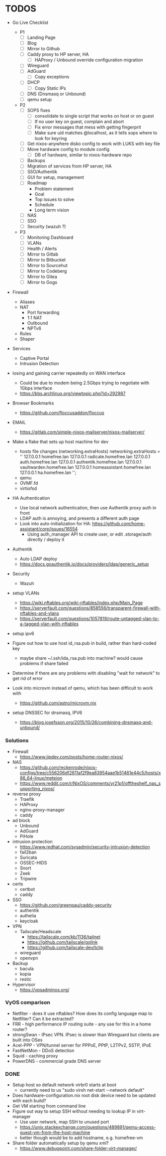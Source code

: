TODOS
=====

* Go Live Checklist
  * P1
    * [ ] Landing Page
    * [ ] Blog
    * [ ] Mirror to Github
    * [ ] Caddy proxy to HP server, HA
      * [ ] HAProxy / Unbound override configuration migration
    * [ ] Wireguard
    * [ ] AdGuard
      * [ ] Copy exceptions
    * [ ] DHCP
      * [ ] Copy Static IPs
    * [ ] DNS (Dnsmasq or Unbound)
    * [ ] qemu setup
  * P2
    * [ ] SOPS fixes
      * [ ] consolidate to single script that works on host or on guest
      * [ ] If no user key on guest, complain and abort
      * [ ] Fix error messages that mess with getting fingerprit
      * [ ] Make sure uid matches <curruser>@localhost, as it tells sops where to look for keyring
    * [ ] Get nixos-anywhere disko config to work with LUKS with key file
    * [ ] Move hardware config to module config
      * [ ] DB of hardware, similar to nixos-hardware repo
    * [ ] Backups
    * [ ] Migration of services from HP server, HA
    * [ ] SSO/Authentik
    * [ ] GUI for setup, management
    * [ ] Roadmap
      * Problem statement
      * Goal
      * Top issues to solve
      * Schedule
      * Long term vision
    * [ ] NAS
    * [ ] SSO
    * [ ] Security (wazuh ?)
  * P3
    * [ ] Monitoring Dashboard
    * [ ] VLANs
    * [ ] Health / Alerts
    * [ ] Mirror to Gitlab
    * [ ] Mirror to Bitbucket
    * [ ] Mirror to Sourcehut
    * [ ] Mirror to Codeberg
    * [ ] Mirror to Gitea
    * [ ] Mirror to Gogs

* Firewall
  * Aliases
  * NAT
    * Port forwarding
    * 1:1 NAT
    * Outbound
    * NPTv6
  * Rules
  * Shaper
* Services
  * Captive Portal
  * Intrusion Detection

* losing and gaining carrier repeatedly on WAN interface
  * Could be due to modem being 2.5Gbps trying to negotiate with 1Gbps interface
  * https://bbs.archlinux.org/viewtopic.php?id=292987

* Browser Bookmarks
  * https://github.com/floccusaddon/floccus

* EMAIL
  * https://gitlab.com/simple-nixos-mailserver/nixos-mailserver/

* Make a flake that sets up host machine for dev
  * hosts file changes (networking.extraHosts)
      networking.extraHosts = ''
        127.0.0.1 homefree.lan
        127.0.0.1 radicale.homefree.lan
        127.0.0.1 auth.homefree.lan
        127.0.0.1 authentik.homefree.lan
        127.0.0.1 vaultwarden.homefree.lan
        127.0.0.1 homeassistant.homefree.lan
        127.0.0.1 ha.homefree.lan
      '';
  * qemu
  * OVMF.fd
  * virtiofsd
* HA Authentication
  * Use local network authentication, then use Authentik proxy auth in front
  * LDAP auth is annoying, and presents a different auth page
  * Look into auto-initialization for HA: https://github.com/home-assistant/core/issues/16554
    * Using auth_manager API to create user, or edit .storage/auth directly / deploy it
* Authentik
  * Auto LDAP deploy
  * https://docs.goauthentik.io/docs/providers/ldap/generic_setup
* Security
  * Wazuh
* setup VLANs
  * https://wiki.nftables.org/wiki-nftables/index.php/Main_Page
  * https://serverfault.com/questions/858556/transparent-firewall-with-nftables-and-vlans
  * https://serverfault.com/questions/1057819/route-untagged-vlan-to-a-tagged-vlan-with-nftables
* setup ipv6
* Figure out how to use host id_rsa.pub in build, rather than hard-coded key
  * maybe share ~/.ssh/ida_rsa.pub into machine? would cause problems if share failed
* Determine if there are any problems with disabling "wait for network" to get rid of error
* Look into microvm instead of qemu, which has been difficult to work with
  * https://github.com/astro/microvm.nix
* setup DNSSEC for dnsmasq, IPV6
  * https://blog.josefsson.org/2015/10/26/combining-dnsmasq-and-unbound/

### Solutions
* Firewall
  * https://www.jjpdev.com/posts/home-router-nixos/
* NAS
  * https://github.com/reckenrode/nixos-configs/tree/c556206df2611af2f9ea83954aae1b51461e44c5/hosts/x86_64-linux/meteion
  * https://www.reddit.com/r/NixOS/comments/yr21p1/offtheshelf_nas_supporting_nixos/
* reverse proxy
  * Traefik
  * HAProxy
  * nginx-proxy-manager
  * caddy
* ad block
  * Unbound
  * AdGuard
  * PiHole
* intrusion protection
  * https://www.redhat.com/sysadmin/security-intrusion-detection
  * fail2ban
  * Suricata
  * OSSEC-HIDS
  * Snort
  * Zeek
  * Tripwire
* certs
  * certbot
  * caddy
* SSO
  * https://github.com/greenpau/caddy-security
  * authentik
  * authelia
  * keycloak
* VPN
  * Tailscale/Headscale
    * https://tailscale.com/kb/1136/tailnet
    * https://github.com/tailscale/golink
    * https://github.com/tailscale-dev/tclip
  * wireguard
  * openvpn
* Backup
  * bacula
  * kopia
  * restic
* Hypervisor
  * https://vpsadminos.org/

### VyOS comparison

* Netfiter - does it use nftables? How does its config language map to Netfilter? Can it be extracted?
* FRR - high performance IP routing suite - any use for this in a home router?
* strongSwan - IPsec VPN. IPsec is slower than Wireguard but clients are built into OSes
* Acel-PPP - VPN/tunnel server for PPPoE, PPtP, L2TPv2, SSTP, IPoE
* FastNetMon - DDoS detection
* Squid - caching proxy
* PowerDNS - commercial grade DNS server

### DONE

* Setup host so default network virbr0 starts at boot
  * currently need to us "sudo virsh net-start --network default"
* Does hardware-configuration.nix root disk device need to be updated with each build?
* Get VM starting from command line
* Figure out way to setup SSH without needing to lookup IP in virt-manager
  * Use user network, map SSH to unused port
  * https://unix.stackexchange.com/questions/489891/qemu-access-guest-vm-from-the-host-machine
  * better though would be to add hostname, e.g. homefree-vm
* Share folder automatically setup by qemu xml?
  * https://www.debugpoint.com/share-folder-virt-manager/
